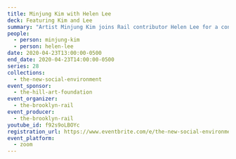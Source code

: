 ```yaml
---
title: Minjung Kim with Helen Lee
deck: Featuring Kim and Lee
summary: "Artist Minjung Kim joins Rail contributor Helen Lee for a conversation. "
people:
  - person: minjung-kim
  - person: helen-lee
date: 2020-04-23T13:00:00-0500
end_date: 2020-04-23T14:00:00-0500
series: 28
collections:
  - the-new-social-environment
event_sponsor:
  - the-hill-art-foundation
event_organizer:
  - the-brooklyn-rail
event_producer:
  - the-brooklyn-rail
youtube_id: f92s9oLBOYc
registration_url: https://www.eventbrite.com/e/the-new-social-environment-28-minjung-kim-tickets-102721909998#
event_platform:
  - zoom
---
```

